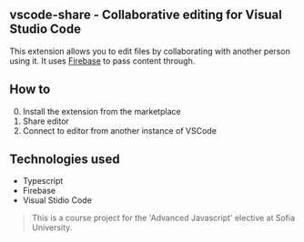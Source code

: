 ## vscode-share - Collaborative editing for Visual Studio Code

This extension allows you to edit files by collaborating with another
person using it.
It uses [Firebase](https://firebase.google.com/) to pass content through.

## How to
0. Install the extension from the marketplace
1. Share editor
2. Connect to editor from another instance of VSCode

## Technologies used
- Typescript
- Firebase
- Visual Stidio Code

> This is a course project for the 'Advanced Javascript' elective at Sofia University.
